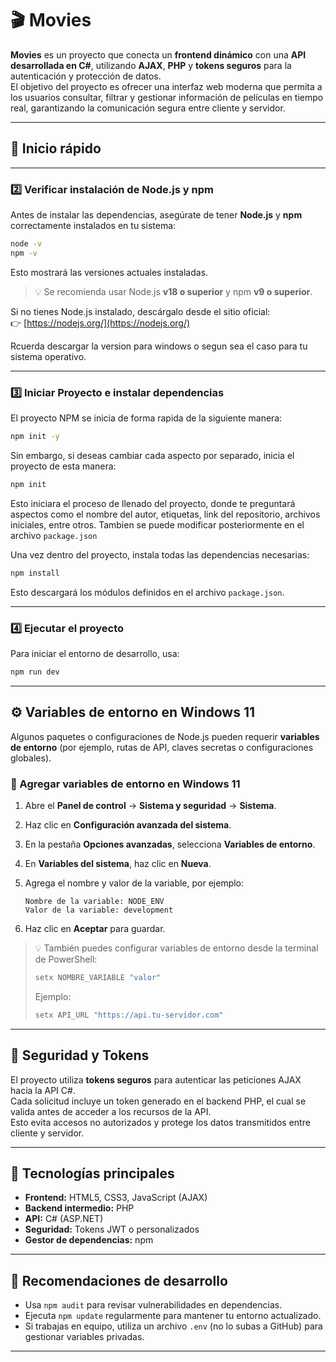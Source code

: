 # 🎬 Movies

**Movies** es un proyecto que conecta un **frontend dinámico** con una **API desarrollada en C#**, utilizando **AJAX**, **PHP** y **tokens seguros** para la autenticación y protección de datos.  
El objetivo del proyecto es ofrecer una interfaz web moderna que permita a los usuarios consultar, filtrar y gestionar información de películas en tiempo real, garantizando la comunicación segura entre cliente y servidor.

---

## 🚀 Inicio rápido

---

### 2️⃣ Verificar instalación de Node.js y npm

Antes de instalar las dependencias, asegúrate de tener **Node.js** y **npm** correctamente instalados en tu sistema:

```bash
node -v
npm -v
```

Esto mostrará las versiones actuales instaladas.  
> 💡 Se recomienda usar Node.js **v18 o superior** y npm **v9 o superior**.

Si no tienes Node.js instalado, descárgalo desde el sitio oficial:  
👉 [https://nodejs.org/](https://nodejs.org/)

Rcuerda descargar la version para windows o segun sea el caso para tu sistema operativo.

---

### 3️⃣ Iniciar Proyecto e instalar dependencias

El proyecto NPM se inicia de forma rapida de la siguiente manera:

```bash
npm init -y
```

Sin embargo, si deseas cambiar cada aspecto por separado, inicia el proyecto de esta manera:

```bash
npm init
```

Esto iniciara el proceso de llenado del proyecto, donde te preguntará aspectos como el nombre del autor, etiquetas, link del repositorio, archivos iniciales, entre otros.
Tambien se puede modificar posteriormente en el archivo `package.json`

Una vez dentro del proyecto, instala todas las dependencias necesarias:

```bash
npm install
```

Esto descargará los módulos definidos en el archivo `package.json`.

---

### 4️⃣ Ejecutar el proyecto

Para iniciar el entorno de desarrollo, usa:

```bash
npm run dev
```

---

## ⚙️ Variables de entorno en Windows 11

Algunos paquetes o configuraciones de Node.js pueden requerir **variables de entorno** (por ejemplo, rutas de API, claves secretas o configuraciones globales).

### 🔧 Agregar variables de entorno en Windows 11

1. Abre el **Panel de control** → **Sistema y seguridad** → **Sistema**.  
2. Haz clic en **Configuración avanzada del sistema**.  
3. En la pestaña **Opciones avanzadas**, selecciona **Variables de entorno**.  
4. En **Variables del sistema**, haz clic en **Nueva**.  
5. Agrega el nombre y valor de la variable, por ejemplo:

   ```
   Nombre de la variable: NODE_ENV
   Valor de la variable: development
   ```

6. Haz clic en **Aceptar** para guardar.

> 💡 También puedes configurar variables de entorno desde la terminal de PowerShell:
> ```powershell
> setx NOMBRE_VARIABLE "valor"
> ```
> Ejemplo:
> ```powershell
> setx API_URL "https://api.tu-servidor.com"
> ```

---

## 🔐 Seguridad y Tokens

El proyecto utiliza **tokens seguros** para autenticar las peticiones AJAX hacia la API C#.  
Cada solicitud incluye un token generado en el backend PHP, el cual se valida antes de acceder a los recursos de la API.  
Esto evita accesos no autorizados y protege los datos transmitidos entre cliente y servidor.

---

## 🧩 Tecnologías principales

- **Frontend:** HTML5, CSS3, JavaScript (AJAX)
- **Backend intermedio:** PHP
- **API:** C# (ASP.NET)
- **Seguridad:** Tokens JWT o personalizados
- **Gestor de dependencias:** npm

---

## 🧠 Recomendaciones de desarrollo

- Usa `npm audit` para revisar vulnerabilidades en dependencias.  
- Ejecuta `npm update` regularmente para mantener tu entorno actualizado.  
- Si trabajas en equipo, utiliza un archivo `.env` (no lo subas a GitHub) para gestionar variables privadas.

---

